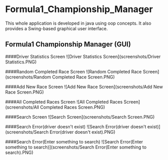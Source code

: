 # Formula1_Championship_Manager
This whole application is developed in java using oop concepts. It also provides a Swing-based graphical user interface.

## Formula1 Championship Manager (GUI)

####Driver Statistics Screen
![Driver Statistics Screen](screenshots/Driver Statistics.PNG)

####Random Completed Race Screen
![Random Completed Race Screen](screenshots/Random Completed Race Screen.PNG)

####Add New Race Screen
![Add New Race Screen](screenshots/Add New Race Screen.PNG)

####All Completed Races Screen
![All Completed Races Screen](screenshots/All Completed Races Screen.PNG)

####Search Screen
![Search Screen](screenshots/Search Screen.PNG)

####Search Error(driver doesn't exist)
![Search Error(driver doesn't exist)](screenshots/Search Error(driver doesn't exist).PNG)

####Search Error(Enter something to search)
![Search Error(Enter something to search)](screenshots/Search Error(Enter something to search).PNG)

